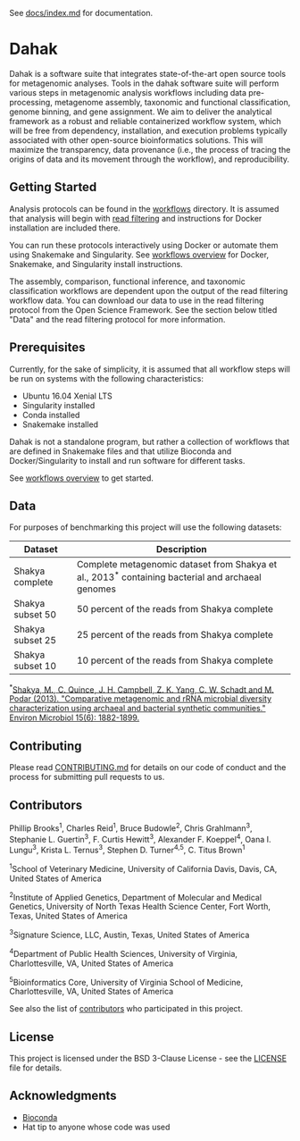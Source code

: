See [docs/index.md](docs/index.md) for documentation.

# Dahak

Dahak is a software suite that integrates state-of-the-art open source tools for metagenomic analyses. Tools in the dahak software suite will perform various steps in metagenomic analysis workflows including data pre-processing, metagenome assembly, taxonomic and functional classification, genome binning, and gene assignment. We aim to deliver the analytical framework as a robust and reliable containerized workflow system, which will be free from dependency, installation, and execution problems typically associated with other open-source bioinformatics solutions. This will maximize the transparency, data provenance (i.e., the process of tracing the origins of data and its movement through the workflow), and reproducibility.

## Getting Started

Analysis protocols can be found in the
[workflows](https://github.com/dahak-metagenomics/dahak/tree/master/workflows)
directory. It is assumed that analysis will begin with 
[read filtering](https://github.com/dahak-metagenomics/dahak/tree/master/workflows/read_filtering)
and instructions for Docker installation are included there. 

You can run these protocols interactively using Docker or automate them using
Snakemake and Singularity. See [workflows overview](workflows_overview.md)
for Docker, Snakemake, and Singularity install instructions. 

The assembly, comparison, functional inference, and taxonomic classification
workflows are dependent upon the output of the read filtering workflow data.
You can download our data to use in the read filtering protocol from the Open
Science Framework. See the section below titled "Data" and the read filtering
protocol for more information. 

## Prerequisites

Currently, for the sake of simplicity, it is assumed that all workflow steps
will be run on systems with the following characteristics:

* Ubuntu 16.04 Xenial LTS
* Singularity installed
* Conda installed
* Snakemake installed

Dahak is not a standalone program, but rather a collection of workflows
that are defined in Snakemake files and that utilize Bioconda and 
Docker/Singularity to install and run software for different tasks.

See [workflows overview](workflows_overview.md) to get started.

## Data 

For purposes of benchmarking this project will use the following datasets: 

| Dataset |Description |
|---|---|
| Shakya complete | Complete metagenomic dataset from Shakya et al., 2013<sup>*</sup> containing bacterial and archaeal genomes|
| Shakya subset 50 | 50 percent of the reads from Shakya complete|
| Shakya subset 25 | 25 percent of the reads from Shakya complete|
| Shakya subset 10 | 10 percent of the reads from Shakya complete|

<sup>*</sup>[Shakya, M., C. Quince, J. H. Campbell, Z. K. Yang, C. W. Schadt and M. Podar (2013). "Comparative metagenomic and rRNA microbial diversity characterization using archaeal and bacterial synthetic communities." Environ Microbiol 15(6): 1882-1899.](https://www.ncbi.nlm.nih.gov/pmc/articles/PMC3665634/)
 

## Contributing

Please read
[CONTRIBUTING.md](https://github.com/dahak-metagenomics/dahak/blob/master/CONTRIBUTING.md)
for details on our code of conduct and the process for submitting pull requests to us.

## Contributors

Phillip Brooks<sup>1</sup>, Charles Reid<sup>1</sup>, Bruce Budowle<sup>2</sup>, Chris Grahlmann<sup>3</sup>, Stephanie L. Guertin<sup>3</sup>, F. Curtis Hewitt<sup>3</sup>, Alexander F. Koeppel<sup>4</sup>, Oana I. Lungu<sup>3</sup>, Krista L. Ternus<sup>3</sup>, Stephen D. Turner<sup>4,</sup><sup>5</sup>, C. Titus Brown<sup>1</sup>

<sup>1</sup>School of Veterinary Medicine, University of California Davis, Davis, CA, United States of America 

<sup>2</sup>Institute of Applied Genetics, Department of Molecular and Medical Genetics, University of North Texas Health Science Center, Fort Worth, Texas, United States of America

<sup>3</sup>Signature Science, LLC, Austin, Texas, United States of America

<sup>4</sup>Department of Public Health Sciences, University of Virginia, Charlottesville, VA, United States of America

<sup>5</sup>Bioinformatics Core, University of Virginia School of Medicine, Charlottesville, VA, United States of America

See also the list of [contributors](https://github.com/dahak-metagenomics/dahak/graphs/contributors) who participated in this project.

## License

This project is licensed under the BSD 3-Clause License - see the
[LICENSE](https://github.com/dahak-metagenomics/dahak/blob/master/LICENSE) file
for details.

## Acknowledgments

* [Bioconda](https://bioconda.github.io) 
* Hat tip to anyone whose code was used


